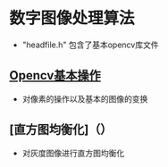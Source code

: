 # 数字图像处理算法
* "headfile.h" 包含了基本opencv库文件

## [Opencv基本操作]()
* 对像素的操作以及基本的图像的变换

## [直方图均衡化]（）
* 对灰度图像进行直方图均衡化